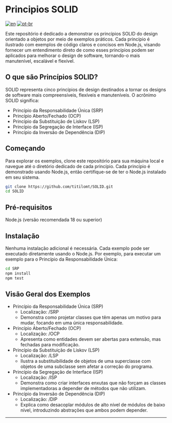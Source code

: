 # Principios SOLID
[![en](https://img.shields.io/badge/lang-en-red.svg)](./README.md)
[![pt-br](https://img.shields.io/badge/lang-pt--br-green.svg)](./README.pt-br.md)

Este repositório é dedicado a demonstrar os princípios SOLID do design orientado a objetos por meio de exemplos práticos. Cada princípio é ilustrado com exemplos de código claros e concisos em Node.js, visando fornecer um entendimento direto de como esses princípios podem ser aplicados para melhorar o design de software, tornando-o mais manutenível, escalável e flexível.

## O que são Princípios SOLID?
SOLID representa cinco princípios de design destinados a tornar os designs de software mais compreensíveis, flexíveis e manuteníveis. O acrônimo SOLID significa:

- Princípio da Responsabilidade Única (SRP)
- Princípio Aberto/Fechado (OCP)
- Princípio da Substituição de Liskov (LSP)
- Princípio da Segregação de Interface (ISP)
- Princípio da Inversão de Dependência (DIP)

## Começando
Para explorar os exemplos, clone este repositório para sua máquina local e navegue até o diretório dedicado de cada princípio. Cada princípio é demonstrado usando Node.js, então certifique-se de ter o Node.js instalado em seu sistema.

```bash
git clone https://github.com/titilomt/SOLID.git
cd SOLID
```

## Pré-requisitos
Node.js (versão recomendada 18 ou superior)

## Instalação
Nenhuma instalação adicional é necessária. Cada exemplo pode ser executado diretamente usando o Node.js. Por exemplo, para executar um exemplo para o Princípio da Responsabilidade Única:

```bash
cd SRP
npm install
npm test
```

## Visão Geral dos Exemplos

- Princípio da Responsabilidade Única (SRP)
  - Localização: /SRP 
  - Demonstra como projetar classes que têm apenas um motivo para mudar, focando em uma única responsabilidade.
- Princípio Aberto/Fechado (OCP)
  - Localização: /OCP
  - Apresenta como entidades devem ser abertas para extensão, mas fechadas para modificação.
- Princípio da Substituição de Liskov (LSP)
  - Localização: /LSP
  - Ilustra a substituibilidade de objetos de uma superclasse com objetos de uma subclasse sem afetar a correção do programa.
- Princípio da Segregação de Interface (ISP)
  - Localização: /ISP
  - Demonstra como criar interfaces enxutas que não forçam as classes implementadoras a depender de métodos que não utilizam.
- Princípio da Inversão de Dependência (DIP)
  - Localização: /DIP
  - Explica como desacoplar módulos de alto nível de módulos de baixo nível, introduzindo abstrações que ambos podem depender.

---